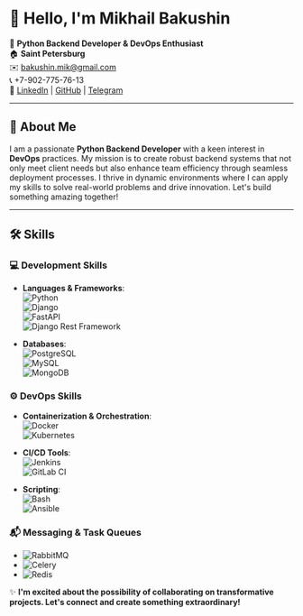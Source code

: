 # 👋 Hello, I'm Mikhail Bakushin

🚀 **Python Backend Developer & DevOps Enthusiast**  
🏠 **Saint Petersburg**  
✉️ [bakushin.mik@gmail.com](mailto:bakushin.mik@gmail.com)  
📞 +7-902-775-76-13  
🔗 [LinkedIn](https://www.linkedin.com/in/mikhail-bakushin/) | [GitHub](https://github.com/MBakushin) | [Telegram](https://t.me/MikhailBak_in)

---

## 🌟 About Me

I am a passionate **Python Backend Developer** with a keen interest in **DevOps** practices. My mission is to create robust backend systems that not only meet client needs but also enhance team efficiency through seamless deployment processes. I thrive in dynamic environments where I can apply my skills to solve real-world problems and drive innovation. Let's build something amazing together!

---

## 🛠️ Skills

### 💻 Development Skills
- **Languages & Frameworks**:  
  ![Python](https://img.shields.io/badge/Python-3776AB?style=flat&logo=python&logoColor=ffffff)  
  ![Django](https://img.shields.io/badge/Django-092E20?style=flat&logo=django&logoColor=ffffff)  
  ![FastAPI](https://img.shields.io/badge/FastAPI-009688?style=flat&logo=fastapi&logoColor=ffffff)  
  ![Django Rest Framework](https://img.shields.io/badge/Django%20Rest%20Framework-FF8C00?style=flat&logo=djangorestframework&logoColor=ffffff)

- **Databases**:  
  ![PostgreSQL](https://img.shields.io/badge/PostgreSQL-336791?style=flat&logo=postgresql&logoColor=white)  
  ![MySQL](https://img.shields.io/badge/MySQL-4479A1?style=flat&logo=mysql&logoColor=white)  
  ![MongoDB](https://img.shields.io/badge/MongoDB-47A248?style=flat&logo=mongodb&logoColor=white)

### ⚙️ DevOps Skills
- **Containerization & Orchestration**:  
  ![Docker](https://img.shields.io/badge/Docker-2496ED?style=flat&logo=docker&logoColor=white)  
  ![Kubernetes](https://img.shields.io/badge/Kubernetes-326CE5?style=flat&logo=kubernetes&logoColor=white)

- **CI/CD Tools**:  
  ![Jenkins](https://img.shields.io/badge/Jenkins-D24939?style=flat&logo=jenkins&logoColor=white)  
  ![GitLab CI](https://img.shields.io/badge/GitLab%20CI-330F63?style=flat&logo=gitlab&logoColor=white)

- **Scripting**:  
  ![Bash](https://img.shields.io/badge/Bash-4EAA25?style=flat&logo=gnu-bash&logoColor=white)  
  ![Ansible](https://img.shields.io/badge/Ansible-EE0000?style=flat&logo=ansible&logoColor=white)

### 📬 Messaging & Task Queues
- ![RabbitMQ](https://img.shields.io/badge/RabbitMQ-FF6600?style=flat&logo=rabbitmq&logoColor=white)  
- ![Celery](https://img.shields.io/badge/Celery-37814A?style=flat&logo=celery&logoColor=white)  
- ![Redis](https://img.shields.io/badge/Redis-DC382D?style=flat&logo=redis&logoColor=white)


✨ **I'm excited about the possibility of collaborating on transformative projects. Let's connect and create something extraordinary!**
